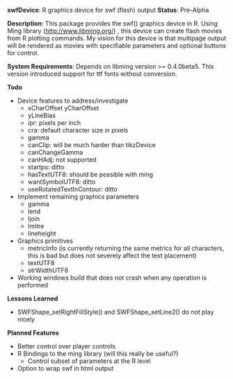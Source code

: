 __swfDevice__: R graphics device for swf (flash) output
__Status__: Pre-Alpha

__Description__: This package provides the swf() graphics device in R.  Using Ming library (http://www.libming.org/) , this device can create flash movies from R plotting commands.  My vision for this device is that multipage output will be rendered as movies with specifiable parameters and optional buttons for control. 

__System Requirements__: Depends on libming version >= 0.4.0beta5.  This version introduced support for ttf fonts without conversion.

__Todo__

* Device features to address/investigate
	- xCharOffset yCharOffset            
	- yLineBias
	- ipr: pixels per inch             
	- cra: default character size in pixels
	- gamma                  
	- canClip: will be much harder than tikzDevice                 	
	- canChangeGamma
	- canHAdj: not supported
	- startps: ditto        
	- hasTextUTF8: should be possible with ming
	- wantSymbolUTF8: ditto 
	- useRotatedTextInContour: ditto 
* Implement remaining graphics parameters 
	- gamma  
	- lend
	- ljoin
	- lmitre
	- lineheight
* Graphics primitives 
	- metricInfo (is currently returning the same metrics for all characters, this is bad but does not severely affect the text placement)
	- textUTF8       
	- strWidthUTF8
* Working windows build that does not crash when any operation is performed

__Lessons Learned__

* SWFShape\_setRightFillStyle() and SWFShape\_setLine2() do not play nicely


__Planned Features__

* Better control over player controls
* R Bindings to the ming library (will this really be useful?)
	- Control subset of parameters at the R level
* Option to wrap swf in html output